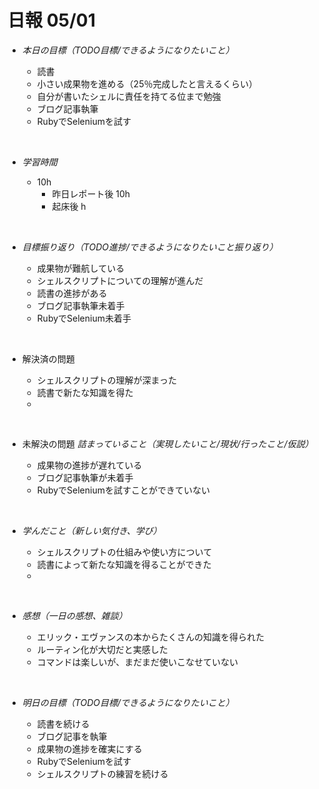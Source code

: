 # 日報 05/01


- *本日の目標（TODO目標/できるようになりたいこと）*

  - 読書
  - 小さい成果物を進める（25％完成したと言えるくらい）
  - 自分が書いたシェルに責任を持てる位まで勉強
  - ブログ記事執筆
  - RubyでSeleniumを試す




<br>


- *学習時間*

  - 10h 
    - 昨日レポート後 10h
    - 起床後 h


<br>


- *目標振り返り（TODO進捗/できるようになりたいこと振り返り）*

  - 成果物が難航している
  - シェルスクリプトについての理解が進んだ
  - 読書の進捗がある
  - ブログ記事執筆未着手
  - RubyでSelenium未着手


<br>


- 解決済の問題

  - シェルスクリプトの理解が深まった
  - 読書で新たな知識を得た
  - 


<br>


- 未解決の問題 *詰まっていること（実現したいこと/現状/行ったこと/仮説）*

  - 成果物の進捗が遅れている
  - ブログ記事執筆が未着手
  - RubyでSeleniumを試すことができていない


<br>


- *学んだこと（新しい気付き、学び）*

  - シェルスクリプトの仕組みや使い方について
  - 読書によって新たな知識を得ることができた
  - 


<br>


- *感想（一日の感想、雑談）*

  - エリック・エヴァンスの本からたくさんの知識を得られた
  - ルーティン化が大切だと実感した
  - コマンドは楽しいが、まだまだ使いこなせていない


<br>


- *明日の目標（TODO目標/できるようになりたいこと）*

  - 読書を続ける
  - ブログ記事を執筆
  - 成果物の進捗を確実にする
  - RubyでSeleniumを試す
  - シェルスクリプトの練習を続ける
  

<!-- end -->

<br>